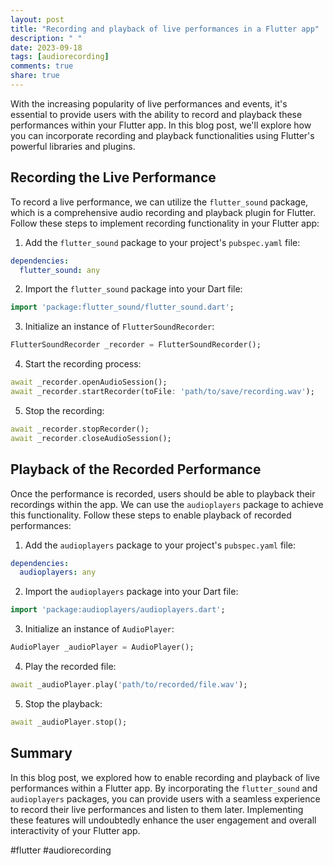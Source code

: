 ```yaml
---
layout: post
title: "Recording and playback of live performances in a Flutter app"
description: " "
date: 2023-09-18
tags: [audiorecording]
comments: true
share: true
---
```


With the increasing popularity of live performances and events, it's essential to provide users with the ability to record and playback these performances within your Flutter app. In this blog post, we'll explore how you can incorporate recording and playback functionalities using Flutter's powerful libraries and plugins.

## Recording the Live Performance

To record a live performance, we can utilize the `flutter_sound` package, which is a comprehensive audio recording and playback plugin for Flutter. Follow these steps to implement recording functionality in your Flutter app:

1. Add the `flutter_sound` package to your project's `pubspec.yaml` file:

```yaml
dependencies:
  flutter_sound: any
```

2. Import the `flutter_sound` package into your Dart file:

```dart
import 'package:flutter_sound/flutter_sound.dart';
```

3. Initialize an instance of `FlutterSoundRecorder`:

```dart
FlutterSoundRecorder _recorder = FlutterSoundRecorder();
```

4. Start the recording process:

```dart
await _recorder.openAudioSession();
await _recorder.startRecorder(toFile: 'path/to/save/recording.wav');
```

5. Stop the recording:

```dart
await _recorder.stopRecorder();
await _recorder.closeAudioSession();
```

## Playback of the Recorded Performance

Once the performance is recorded, users should be able to playback their recordings within the app. We can use the `audioplayers` package to achieve this functionality. Follow these steps to enable playback of recorded performances:

1. Add the `audioplayers` package to your project's `pubspec.yaml` file:

```yaml
dependencies:
  audioplayers: any
```

2. Import the `audioplayers` package into your Dart file:

```dart
import 'package:audioplayers/audioplayers.dart';
```

3. Initialize an instance of `AudioPlayer`:

```dart
AudioPlayer _audioPlayer = AudioPlayer();
```

4. Play the recorded file:

```dart
await _audioPlayer.play('path/to/recorded/file.wav');
```

5. Stop the playback:

```dart
await _audioPlayer.stop();
```

## Summary

In this blog post, we explored how to enable recording and playback of live performances within a Flutter app. By incorporating the `flutter_sound` and `audioplayers` packages, you can provide users with a seamless experience to record their live performances and listen to them later. Implementing these features will undoubtedly enhance the user engagement and overall interactivity of your Flutter app.

#flutter #audiorecording